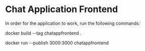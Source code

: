 # Chat Application Frontend

In order for the application to work, run the following commands:

docker build --tag chatappfrontend .

docker run --publish 3000:3000 chatappfrontend
